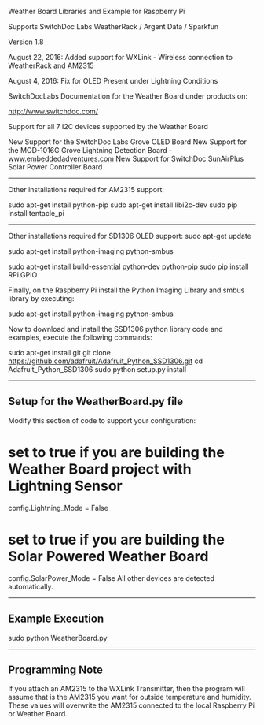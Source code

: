 Weather Board Libraries and Example for Raspberry Pi

Supports SwitchDoc Labs WeatherRack / Argent Data / Sparkfun

Version 1.8 

August 22, 2016: Added support for WXLink - Wireless connection to WeatherRack and AM2315

August 4, 2016:   Fix for OLED Present under Lightning Conditions

SwitchDocLabs Documentation for the Weather Board under products on:

http://www.switchdoc.com/

Support for all 7 I2C devices supported by the Weather Board

New Support for the SwitchDoc Labs Grove OLED Board
New Support for the MOD-1016G Grove Lightning Detection Board - www.embeddedadventures.com 
New Support for SwitchDoc SunAirPlus Solar Power Controller Board


-------------------
Other installations required for AM2315 support:

sudo apt-get install python-pip 
sudo apt-get install libi2c-dev 
sudo pip install tentacle_pi

-------------------
Other installations required for SD1306 OLED support:
sudo apt-get update

sudo apt-get install python-imaging python-smbus

sudo apt-get install build-essential python-dev python-pip
sudo pip install RPi.GPIO


Finally, on the Raspberry Pi install the Python Imaging Library and smbus library by executing:

sudo apt-get install python-imaging python-smbus

Now to download and install the SSD1306 python library code and examples, execute the following commands:

sudo apt-get install git 
git clone https://github.com/adafruit/Adafruit_Python_SSD1306.git
cd Adafruit_Python_SSD1306
sudo python setup.py install



--------------------
Setup for the WeatherBoard.py file
--------------------

Modify this section of code to support your configuration:

# set to true if you are building the Weather Board project with Lightning Sensor
config.Lightning_Mode = False
# set to true if you are building the Solar Powered Weather Board
config.SolarPower_Mode = False
All other devices are detected automatically.

----------------
Example Execution
----------------

sudo python WeatherBoard.py


----------------
Programming Note
----------------

If you attach an AM2315 to the WXLink Transmitter, then the program will assume that is the AM2315 you want for outside temperature and humidity.   These values will overwrite the AM2315 connected to the local Raspberry Pi or Weather Board.
